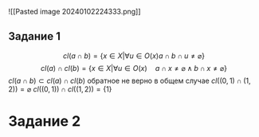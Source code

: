 ![[Pasted image 20240102224333.png]]
## Задание 1
$$cl(a\cap b) = \{x\in X | \forall u\in O(x) a\cap b \cap u \neq \varnothing\}$$
$$cl(a)\cap cl (b) = \{x\in X | \forall u \in O(x) \quad a\cap x \neq \varnothing\wedge b\cap x\neq \varnothing\}$$
$cl(a\cap b) \subset cl (a) \cap cl (b)$
обратное не верно в общем случае
$cl ((0, 1) \cap (1, 2)) = \varnothing$
$cl((0,1)) \cap cl((1, 2)) = \{1\}$
# Задание 2
